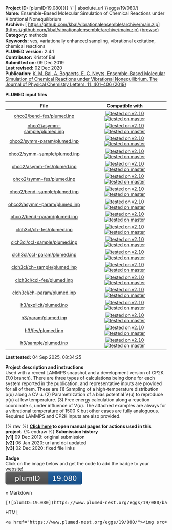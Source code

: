 **Project ID:** [plumID:19.080]({{ '/' | absolute_url }}eggs/19/080/)  
**Name:**  Ensemble-Based Molecular Simulation of Chemical Reactions under Vibrational Nonequilibrium  
**Archive:** [ https://github.com/kbal/vibrationalensemble/archive/main.zip](https://github.com/kbal/vibrationalensemble/archive/main.zip) [(browse)](https://github.com/kbal/vibrationalensemble/tree/main)  
**Category:**  methods  
**Keywords:**  ves, variationally enhanced sampling, vibrational excitation, chemical reactions  
**PLUMED version:**  2.4.1  
**Contributor:**  Kristof Bal  
**Submitted on:** 09 Dec 2019  
**Last revised:** 02 Dec 2020  
**Publication:** [K. M. Bal, A. Bogaerts, E. C. Neyts, Ensemble-Based Molecular Simulation of Chemical Reactions under Vibrational Nonequilibrium. The Journal of Physical Chemistry Letters. 11, 401–406 (2019)](http://dx.doi.org/10.1021/acs.jpclett.9b03356)  
  
**PLUMED input files**  
  
| File     | Compatible with |  
|:--------:|:--------:|  
| [ohco2/bend-fes/plumed.inp](./data/ohco2/bend-fes/plumed.inp.md) |  [![tested on v2.10](https://img.shields.io/badge/v2.10-passing-green.svg)](data/ohco2/bend-fes/plumed.inp.plumed.stderr) [![tested on master](https://img.shields.io/badge/master-passing-green.svg)](data/ohco2/bend-fes/plumed.inp.plumed_master.stderr) |  
| [ohco2/asymm-sample/plumed.inp](./data/ohco2/asymm-sample/plumed.inp.md) |  [![tested on v2.10](https://img.shields.io/badge/v2.10-passing-green.svg)](data/ohco2/asymm-sample/plumed.inp.plumed.stderr) [![tested on master](https://img.shields.io/badge/master-failed-red.svg)](data/ohco2/asymm-sample/plumed.inp.plumed_master.stderr) |  
| [ohco2/symm-param/plumed.inp](./data/ohco2/symm-param/plumed.inp.md) |  [![tested on v2.10](https://img.shields.io/badge/v2.10-passing-green.svg)](data/ohco2/symm-param/plumed.inp.plumed.stderr) [![tested on master](https://img.shields.io/badge/master-passing-green.svg)](data/ohco2/symm-param/plumed.inp.plumed_master.stderr) |  
| [ohco2/symm-sample/plumed.inp](./data/ohco2/symm-sample/plumed.inp.md) |  [![tested on v2.10](https://img.shields.io/badge/v2.10-passing-green.svg)](data/ohco2/symm-sample/plumed.inp.plumed.stderr) [![tested on master](https://img.shields.io/badge/master-failed-red.svg)](data/ohco2/symm-sample/plumed.inp.plumed_master.stderr) |  
| [ohco2/asymm-fes/plumed.inp](./data/ohco2/asymm-fes/plumed.inp.md) |  [![tested on v2.10](https://img.shields.io/badge/v2.10-passing-green.svg)](data/ohco2/asymm-fes/plumed.inp.plumed.stderr) [![tested on master](https://img.shields.io/badge/master-passing-green.svg)](data/ohco2/asymm-fes/plumed.inp.plumed_master.stderr) |  
| [ohco2/symm-fes/plumed.inp](./data/ohco2/symm-fes/plumed.inp.md) |  [![tested on v2.10](https://img.shields.io/badge/v2.10-passing-green.svg)](data/ohco2/symm-fes/plumed.inp.plumed.stderr) [![tested on master](https://img.shields.io/badge/master-passing-green.svg)](data/ohco2/symm-fes/plumed.inp.plumed_master.stderr) |  
| [ohco2/bend-sample/plumed.inp](./data/ohco2/bend-sample/plumed.inp.md) |  [![tested on v2.10](https://img.shields.io/badge/v2.10-passing-green.svg)](data/ohco2/bend-sample/plumed.inp.plumed.stderr) [![tested on master](https://img.shields.io/badge/master-failed-red.svg)](data/ohco2/bend-sample/plumed.inp.plumed_master.stderr) |  
| [ohco2/asymm-param/plumed.inp](./data/ohco2/asymm-param/plumed.inp.md) |  [![tested on v2.10](https://img.shields.io/badge/v2.10-passing-green.svg)](data/ohco2/asymm-param/plumed.inp.plumed.stderr) [![tested on master](https://img.shields.io/badge/master-passing-green.svg)](data/ohco2/asymm-param/plumed.inp.plumed_master.stderr) |  
| [ohco2/bend-param/plumed.inp](./data/ohco2/bend-param/plumed.inp.md) |  [![tested on v2.10](https://img.shields.io/badge/v2.10-passing-green.svg)](data/ohco2/bend-param/plumed.inp.plumed.stderr) [![tested on master](https://img.shields.io/badge/master-passing-green.svg)](data/ohco2/bend-param/plumed.inp.plumed_master.stderr) |  
| [clch3cl/ch-fes/plumed.inp](./data/clch3cl/ch-fes/plumed.inp.md) |  [![tested on v2.10](https://img.shields.io/badge/v2.10-passing-green.svg)](data/clch3cl/ch-fes/plumed.inp.plumed.stderr) [![tested on master](https://img.shields.io/badge/master-passing-green.svg)](data/clch3cl/ch-fes/plumed.inp.plumed_master.stderr) |  
| [clch3cl/ccl-sample/plumed.inp](./data/clch3cl/ccl-sample/plumed.inp.md) |  [![tested on v2.10](https://img.shields.io/badge/v2.10-passing-green.svg)](data/clch3cl/ccl-sample/plumed.inp.plumed.stderr) [![tested on master](https://img.shields.io/badge/master-failed-red.svg)](data/clch3cl/ccl-sample/plumed.inp.plumed_master.stderr) |  
| [clch3cl/ccl-param/plumed.inp](./data/clch3cl/ccl-param/plumed.inp.md) |  [![tested on v2.10](https://img.shields.io/badge/v2.10-passing-green.svg)](data/clch3cl/ccl-param/plumed.inp.plumed.stderr) [![tested on master](https://img.shields.io/badge/master-passing-green.svg)](data/clch3cl/ccl-param/plumed.inp.plumed_master.stderr) |  
| [clch3cl/ch-sample/plumed.inp](./data/clch3cl/ch-sample/plumed.inp.md) |  [![tested on v2.10](https://img.shields.io/badge/v2.10-passing-green.svg)](data/clch3cl/ch-sample/plumed.inp.plumed.stderr) [![tested on master](https://img.shields.io/badge/master-failed-red.svg)](data/clch3cl/ch-sample/plumed.inp.plumed_master.stderr) |  
| [clch3cl/ccl-fes/plumed.inp](./data/clch3cl/ccl-fes/plumed.inp.md) |  [![tested on v2.10](https://img.shields.io/badge/v2.10-passing-green.svg)](data/clch3cl/ccl-fes/plumed.inp.plumed.stderr) [![tested on master](https://img.shields.io/badge/master-passing-green.svg)](data/clch3cl/ccl-fes/plumed.inp.plumed_master.stderr) |  
| [clch3cl/ch-param/plumed.inp](./data/clch3cl/ch-param/plumed.inp.md) |  [![tested on v2.10](https://img.shields.io/badge/v2.10-passing-green.svg)](data/clch3cl/ch-param/plumed.inp.plumed.stderr) [![tested on master](https://img.shields.io/badge/master-passing-green.svg)](data/clch3cl/ch-param/plumed.inp.plumed_master.stderr) |  
| [h3/explicit/plumed.inp](./data/h3/explicit/plumed.inp.md) |  [![tested on v2.10](https://img.shields.io/badge/v2.10-passing-green.svg)](data/h3/explicit/plumed.inp.plumed.stderr) [![tested on master](https://img.shields.io/badge/master-failed-red.svg)](data/h3/explicit/plumed.inp.plumed_master.stderr) |  
| [h3/param/plumed.inp](./data/h3/param/plumed.inp.md) |  [![tested on v2.10](https://img.shields.io/badge/v2.10-passing-green.svg)](data/h3/param/plumed.inp.plumed.stderr) [![tested on master](https://img.shields.io/badge/master-passing-green.svg)](data/h3/param/plumed.inp.plumed_master.stderr) |  
| [h3/fes/plumed.inp](./data/h3/fes/plumed.inp.md) |  [![tested on v2.10](https://img.shields.io/badge/v2.10-passing-green.svg)](data/h3/fes/plumed.inp.plumed.stderr) [![tested on master](https://img.shields.io/badge/master-passing-green.svg)](data/h3/fes/plumed.inp.plumed_master.stderr) |  
| [h3/sample/plumed.inp](./data/h3/sample/plumed.inp.md) |  [![tested on v2.10](https://img.shields.io/badge/v2.10-passing-green.svg)](data/h3/sample/plumed.inp.plumed.stderr) [![tested on master](https://img.shields.io/badge/master-failed-red.svg)](data/h3/sample/plumed.inp.plumed_master.stderr) |  
  
**Last tested:**  04 Sep 2025, 08:34:25
  
**Project description and instructions**  
Used with a recent LAMMPS snapshot and a development version of CP2K (7.0 branch). There are three types of calculations being done for each system reported in the publication, and representative inputs are provided for all of them. These are (1) Sampling of a high-temperature distribution p(u) along a CV u. (2) Parametrization of a bias potential V(u) to reproduce p(u) at low temperature. (3) Free energy calculation along a reaction coordinate s, under influence of V(u). The attached examples are always for a vibrational temperature of 1500 K but other cases are fully analoguous. Required LAMMPS and CP2K inputs are also provided.

  
{% raw %}
<b><a href="https://www.plumed.org/doc-master/user-doc/html/actionlist/?actions=TD_GRID,TD_WELLTEMPERED,CONVERT_TO_FES,EXTERNAL,VES_LINEAR_EXPANSION,ANGLE,COORDINATION,OPT_AVERAGED_SGD,DUMPGRID,LOWER_WALLS,DISTANCE,UNITS,FLUSH,BF_CHEBYSHEV,PRINT,HISTOGRAM,COMBINE,UPPER_WALLS" target="_blank">Click here</a> to open manual pages for actions used in this project.</b>
{% endraw %}
**Submission history**  
**[v1]** 09 Dec 2019: original submission  
**[v2]** 06 Jan 2020: url and doi updated  
**[v3]** 02 Dec 2020: fixed file links  
  
**Badge**  
Click on the image below and get the code to add the badge to your website!  
<img src="./badge.svg" alt="plumeDnest:19.080" id="myBtn" class="badge">
<div id="myModal" class="modal">
  <div class="modal-content">
    <span class="close">&times;</span>
    Markdown<pre>[![plumID:19.080](https://www.plumed-nest.org/eggs/19/080/badge.svg)](https://www.plumed-nest.org/eggs/19/080/)</pre>
    HTML<pre>&lt;a href="https://www.plumed-nest.org/eggs/19/080/"&gt;&lt;img src="https://www.plumed-nest.org/eggs/19/080/badge.svg" alt="plumID:19.080"&gt;&lt;/a&gt;</pre>
  </div>
</div>
